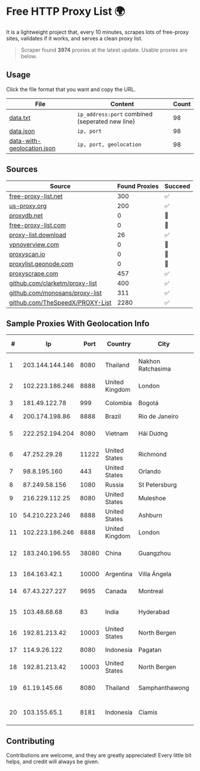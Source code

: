
# Free HTTP Proxy List 🌍

It is a lightweight project that, every 10 minutes, scrapes lots of free-proxy sites, validates if it works, and serves a clean proxy list.


> Scraper found **3974** proxies at the latest update. Usable proxies are below.

## Usage

Click the file format that you want and copy the URL.


|File|Content|Count|
|----|-------|-----|
|[data.txt](https://raw.githubusercontent.com/themiralay/Proxy-List-World/master/data.txt)|`ip_address:port` combined (seperated new line)|98|
|[data.json](https://raw.githubusercontent.com/themiralay/Proxy-List-World/master/data.json)|`ip, port`|98|
|[data-with-geolocation.json](https://raw.githubusercontent.com/themiralay/Proxy-List-World/master/data-with-geolocation.json)|`ip, port, geolocation`|98|

## Sources

|Source|Found Proxies|Succeed|
|------|-------------|-------|
|[free-proxy-list.net](https://free-proxy-list.net)|300|✅|
|[us-proxy.org](https://www.us-proxy.org)|200|✅|
|[proxydb.net](http://proxydb.net)|0|🚫|
|[free-proxy-list.com](https://free-proxy-list.com/?page=&port=&type%5B%5D=http&type%5B%5D=https&up_time=0&search=Search)|0|🚫|
|[proxy-list.download](https://www.proxy-list.download/HTTP)|26|✅|
|[vpnoverview.com](https://vpnoverview.com/privacy/anonymous-browsing/free-proxy-servers)|0|🚫|
|[proxyscan.io](https://www.proxyscan.io)|0|🚫|
|[proxylist.geonode.com](https://proxylist.geonode.com/api/proxy-list?limit=300&page=1&sort_by=lastChecked&sort_type=desc&protocols=http,https)|0|🚫|
|[proxyscrape.com](https://api.proxyscrape.com/v2/?request=displayproxies&protocol=http&timeout=10000&country=all&ssl=all&anonymity=all)|457|✅|
|[github.com/clarketm/proxy-list](https://raw.githubusercontent.com/clarketm/proxy-list/master/proxy-list-raw.txt)|400|✅|
|[github.com/monosans/proxy-list](https://raw.githubusercontent.com/monosans/proxy-list/main/proxies/http.txt)|311|✅|
|[github.com/TheSpeedX/PROXY-List](https://raw.githubusercontent.com/TheSpeedX/PROXY-List/master/http.txt)|2280|✅|


## Sample Proxies With Geolocation Info

|#|Ip|Port|Country|City|Internet Service Provider|
|-|--|----|-------|----|-------------------------|
|1|203.144.144.146|8080|Thailand|Nakhon Ratchasima|True Internet Corporation CO. Ltd.|
|2|102.223.186.246|8888|United Kingdom|London|Dedicated Servers|
|3|181.49.122.78|999|Colombia|Bogotá|Telmex Colombia S.A.|
|4|200.174.198.86|8888|Brazil|Rio de Janeiro|Claro S.A|
|5|222.252.194.204|8080|Vietnam|Hải Dương|VietNam Post and Telecom Corporation|
|6|47.252.29.28|11222|United States|Richmond|Alibaba.com LLC|
|7|98.8.195.160|443|United States|Orlando|Spectrum|
|8|87.249.58.156|1080|Russia|St Petersburg|JSC Selectel|
|9|216.229.112.25|8080|United States|Muleshoe|Five Area Systems, LLC|
|10|54.210.223.246|8888|United States|Ashburn|Amazon.com, Inc.|
|11|102.223.186.246|8888|United Kingdom|London|Dedicated Servers|
|12|183.240.196.55|38080|China|Guangzhou|China Mobile Communications Corporation|
|13|164.163.42.1|10000|Argentina|Villa Ángela|Interret Villa Angela SRL|
|14|67.43.227.227|9695|Canada|Montreal|GloboTech Communications|
|15|103.48.68.68|83|India|Hyderabad|Country Online Services PVT LTD|
|16|192.81.213.42|10003|United States|North Bergen|DigitalOcean, LLC|
|17|114.9.26.122|8080|Indonesia|Pagatan|PT. INDOSAT Tbk|
|18|192.81.213.42|10003|United States|North Bergen|DigitalOcean, LLC|
|19|61.19.145.66|8080|Thailand|Samphanthawong|CAT Telecom Public Company Limited|
|20|103.155.65.1|8181|Indonesia|Ciamis|PT Galuh Multidata Solution|



## Contributing

Contributions are welcome, and they are greatly appreciated! Every
little bit helps, and credit will always be given.


